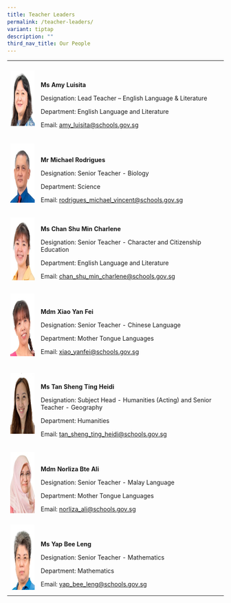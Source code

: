 ```yaml
---
title: Teacher Leaders
permalink: /teacher-leaders/
variant: tiptap
description: ""
third_nav_title: Our People
---
```

<table style="minWidth: 50px">
<colgroup>
<col>
<col>
</colgroup>
<tbody>
<tr>
<td rowspan="1" colspan="1">
<div class="isomer-image-wrapper">
<img style="margin: 0px 10px 0px 0px;
            outline: 0px;
            padding: 0px;
            border: none;
            max-width: 100%;
            float: left;
            width: 111px;
            height: 129px;" height="auto" width="100%" alt="Amy Luisita.jpg" src="/images/English%20Language/Amy%20Luisita.jpeg">
</div>
<p>
<br>
</p>
</td>
<td rowspan="1" colspan="1">
<p>
<br>
</p>
<p><strong>Ms Amy Luisita</strong>
</p>
<p>Designation: Lead Teacher – English Language &amp; Literature</p>
<p>Department: English Language and Literature</p>
<p>Email:&nbsp;<a href="mailto:amy_luisita@schools.gov.sg" rel="noopener noreferrer nofollow" target=""><u>amy_luisita@schools.gov.sg</u></a>
</p>
</td>
</tr>
<tr>
<td rowspan="1" colspan="1">
<div class="isomer-image-wrapper">
<img style="margin: 0px 10px 0px 0px;
            outline: 0px;
            padding: 0px;
            border: none;
            max-width: 100%;
            float: left;
            width: 110px;
            height: 137px;" height="auto" width="100%" alt="Michael Rodrigues.jpg" src="/images/Science/Michael%20Rodrigues.jpeg">
</div>
<p>
<br>
</p>
</td>
<td rowspan="1" colspan="1">
<p>
<br>
</p>
<p><strong>Mr Michael Rodrigues</strong>
</p>
<p>Designation: Senior Teacher - Biology</p>
<p>Department: Science</p>
<p>Email:&nbsp;<a href="mailto:rodrigues_michael_vincent@schools.gov.sg" rel="noopener noreferrer nofollow" target=""><u>rodrigues_michael_vincent@schools.gov.sg</u></a>
</p>
</td>
</tr>
<tr>
<td rowspan="1" colspan="1">
<div class="isomer-image-wrapper">
<img style="margin: 0px 10px 0px 0px;
          outline: 0px;
          padding: 0px;
          border: none;
          max-width: 100%;
          float: left;
          width: 109px;
          height: 146px;" height="auto" width="100%" alt="Chan Shu Min Charlene.jpg" src="/images/English Language/Chan%20Shu%20Min%20Charlene.jpg">
</div>
<p>
<br>
</p>
</td>
<td rowspan="1" colspan="1">
<p><strong><br>Ms Chan Shu Min Charlene</strong>
</p>
<p>Designation: Senior Teacher - Character and Citizenship Education</p>
<p>Department: English Language and Literature</p>
<p>Email:&nbsp;<a href="mailto:chan_shu_min_charlene@schools.gov.sg" rel="noopener noreferrer nofollow" target=""><u>chan_shu_min_charlene@schools.gov.sg</u></a>
</p>
</td>
</tr>
<tr>
<td rowspan="1" colspan="1">
<div class="isomer-image-wrapper">
<img style="margin: 0px 10px 0px 0px;
          outline: 0px;
          padding: 0px;
          border: none;
          max-width: 100%;
          float: left;
          width: 114px;
          height: 145px;" height="auto" width="100%" alt="Xiao Yan Fei.jpg" src="/images/Mother_Tongue/Xiao%20Yan%20Fei.jpeg">
</div>
<p>
<br>
</p>
</td>
<td rowspan="1" colspan="1">
<p>
<br>
</p>
<p><strong>Mdm Xiao Yan Fei</strong>
</p>
<p>Designation: Senior Teacher - Chinese Language</p>
<p>Department: Mother Tongue Languages</p>
<p>Email:&nbsp;<a href="mailto:xiao_yanfei@schools.gov.sg" rel="noopener noreferrer nofollow" target=""><u>xiao_yanfei@schools.gov.sg</u></a>
</p>
</td>
</tr>
<tr>
<td rowspan="1" colspan="1">
<div class="isomer-image-wrapper">
<img style="margin: 0px 10px 0px 0px;
            outline: 0px;
            padding: 0px;
            border: none;
            max-width: 100%;
            float: left;
            width: 104px;
            height: 141px;" height="auto" width="100%" alt="Pang Hui Chin web.jpg" src="/images/Humanities/Heidi2.png">
</div>
<p>
<br>
</p>
</td>
<td rowspan="1" colspan="1">
<p>
<br>
</p>
<p><strong>Ms Tan Sheng Ting Heidi</strong>
</p>
<p>Designation: Subject Head - Humanities (Acting) and Senior Teacher - Geography</p>
<p>Department: Humanities</p>
<p>Email:&nbsp;<a href="mailto:tan_sheng_ting_heidi@schools.gov.sg" rel="noopener noreferrer nofollow" target=""><u>tan_sheng_ting_heidi@schools.gov.sg</u></a>
</p>
</td>
</tr>
<tr>
<td rowspan="1" colspan="1">
<div class="isomer-image-wrapper">
<img style="margin: 0px 10px 0px 0px;
            outline: 0px;
            padding: 0px;
            border: none;
            max-width: 100%;
            float: left;
            width: 102px;
            height: 142px;" height="auto" width="100%" alt="Norliza Bte Ali web.jpg" src="/images/Mother_Tongue/Norliza%20Bte%20Ali%20web.jpeg">
</div>
</td>
<td rowspan="1" colspan="1">
<p>
<br>
</p>
<p><strong>Mdm Norliza Bte Ali</strong>
</p>
<p>Designation: Senior Teacher - Malay Language</p>
<p>Department: Mother Tongue Languages</p>
<p>Email:&nbsp;<a href="mailto:norliza_ali@schools.gov.sg" rel="noopener noreferrer nofollow" target=""><u>norliza_ali@schools.gov.sg</u></a>
</p>
</td>
</tr>
<tr>
<td rowspan="1" colspan="1">
<div class="isomer-image-wrapper">
<img style="margin: 0px 10px 0px 0px;
              outline: 0px;
              padding: 0px;
              border: none;
              max-width: 100%;
              float: left;
              width: 113px;
              height: 151px;" height="auto" width="100%" alt="Yap Bee Leng.jpg" src="/images/Mathematics/Yap%20Bee%20Leng.jpeg">
</div>
<p>
<br>
</p>
</td>
<td rowspan="1" colspan="1">
<p>
<br>
</p>
<p><strong>Ms Yap Bee Leng</strong>
</p>
<p>Designation: Senior Teacher - Mathematics</p>
<p>Department: Mathematics</p>
<p>Email:&nbsp;<a href="mailto:yap_bee_leng@schools.gov.sg" rel="noopener noreferrer nofollow" target=""><u>yap_bee_leng@schools.gov.sg</u></a>
</p>
</td>
</tr>
</tbody>
</table>
<p></p>
